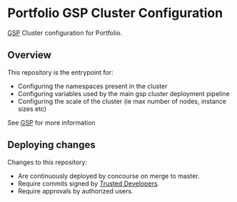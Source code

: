 # Portfolio GSP Cluster Configuration

[GSP](https://github.com/alphagov/gsp) Cluster configuration for Portfolio.

## Overview

This repository is the entrypoint for:

* Configuring the namespaces present in the cluster
* Configuring variables used by the main gsp cluster deployment pipeline
* Configuring the scale of the cluster (ie max number of nodes, instance sizes etc)

See [GSP](https://github.com/alphagov/gsp) for more information

## Deploying changes

Changes to this repository:

* Are continuously deployed by concourse on merge to master.
* Require commits signed by [Trusted Developers](https://github.com/alphagov/gds-trusted-developers/).
* Require approvals by authorized users.




